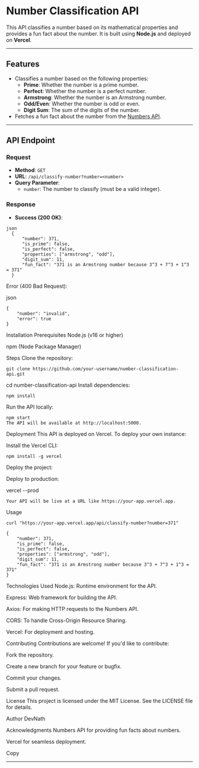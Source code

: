 # Number Classification API

This API classifies a number based on its mathematical properties and provides a fun fact about the number. It is built using **Node.js** and deployed on **Vercel**.

---

## **Features**

- Classifies a number based on the following properties:
  - **Prime**: Whether the number is a prime number.
  - **Perfect**: Whether the number is a perfect number.
  - **Armstrong**: Whether the number is an Armstrong number.
  - **Odd/Even**: Whether the number is odd or even.
  - **Digit Sum**: The sum of the digits of the number.
- Fetches a fun fact about the number from the [Numbers API](http://numbersapi.com).

---

## **API Endpoint**

### **Request**
- **Method**: `GET`
- **URL**: `/api/classify-number?number=<number>`
- **Query Parameter**:
  - `number`: The number to classify (must be a valid integer).

### **Response**
- **Success (200 OK)**:
```
json
  {
      "number": 371,
      "is_prime": false,
      "is_perfect": false,
      "properties": ["armstrong", "odd"],
      "digit_sum": 11,
      "fun_fact": "371 is an Armstrong number because 3^3 + 7^3 + 1^3 = 371"
  }
```
Error (400 Bad Request):

json
```
{
    "number": "invalid",
    "error": true
}
```
Installation
Prerequisites
Node.js (v16 or higher)

npm (Node Package Manager)

Steps
Clone the repository:

```
git clone https://github.com/your-username/number-classification-api.git
```
cd number-classification-api
Install dependencies:
```
npm install
```

Run the API locally:
```
npm start
The API will be available at http://localhost:5000.
```

Deployment
This API is deployed on Vercel. To deploy your own instance:

Install the Vercel CLI:

```
npm install -g vercel
```
Deploy the project:

Deploy to production:

vercel --prod
```
Your API will be live at a URL like https://your-app.vercel.app.
```

Usage
```
curl "https://your-app.vercel.app/api/classify-number?number=371"
```

```
{
    "number": 371,
    "is_prime": false,
    "is_perfect": false,
    "properties": ["armstrong", "odd"],
    "digit_sum": 11,
    "fun_fact": "371 is an Armstrong number because 3^3 + 7^3 + 1^3 = 371"
}
```
Technologies Used
Node.js: Runtime environment for the API.

Express: Web framework for building the API.

Axios: For making HTTP requests to the Numbers API.

CORS: To handle Cross-Origin Resource Sharing.

Vercel: For deployment and hosting.

Contributing
Contributions are welcome! If you'd like to contribute:

Fork the repository.

Create a new branch for your feature or bugfix.

Commit your changes.

Submit a pull request.

License
This project is licensed under the MIT License. See the LICENSE file for details.

Author
DevNath

Acknowledgments
Numbers API for providing fun facts about numbers.

Vercel for seamless deployment.

Copy

---